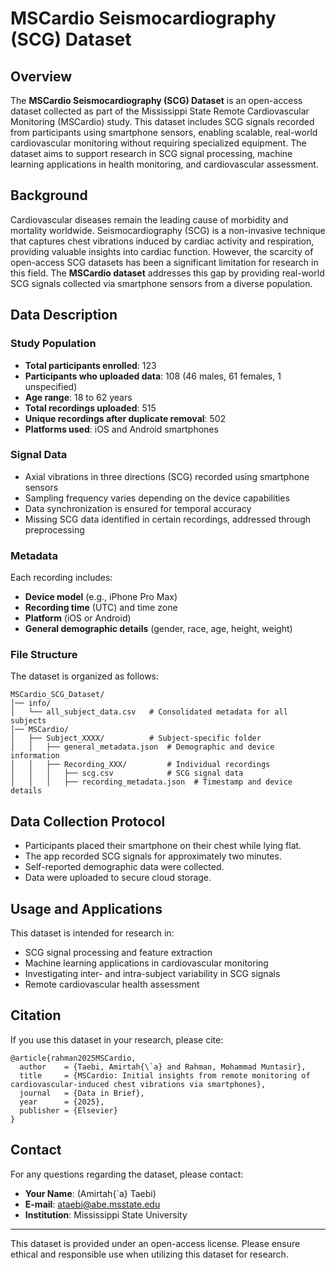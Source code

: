 # MSCardio Seismocardiography (SCG) Dataset

## Overview

The **MSCardio Seismocardiography (SCG) Dataset** is an open-access dataset collected as part of the Mississippi State Remote Cardiovascular Monitoring (MSCardio) study. This dataset includes SCG signals recorded from participants using smartphone sensors, enabling scalable, real-world cardiovascular monitoring without requiring specialized equipment. The dataset aims to support research in SCG signal processing, machine learning applications in health monitoring, and cardiovascular assessment.

## Background

Cardiovascular diseases remain the leading cause of morbidity and mortality worldwide. Seismocardiography (SCG) is a non-invasive technique that captures chest vibrations induced by cardiac activity and respiration, providing valuable insights into cardiac function. However, the scarcity of open-access SCG datasets has been a significant limitation for research in this field. The **MSCardio dataset** addresses this gap by providing real-world SCG signals collected via smartphone sensors from a diverse population.

## Data Description

### Study Population

- **Total participants enrolled**: 123
- **Participants who uploaded data**: 108 (46 males, 61 females, 1 unspecified)
- **Age range**: 18 to 62 years
- **Total recordings uploaded**: 515
- **Unique recordings after duplicate removal**: 502
- **Platforms used**: iOS and Android smartphones

### Signal Data

- Axial vibrations in three directions (SCG) recorded using smartphone sensors
- Sampling frequency varies depending on the device capabilities
- Data synchronization is ensured for temporal accuracy
- Missing SCG data identified in certain recordings, addressed through preprocessing

### Metadata

Each recording includes:

- **Device model** (e.g., iPhone Pro Max)
- **Recording time** (UTC) and time zone
- **Platform** (iOS or Android)
- **General demographic details** (gender, race, age, height, weight)

### File Structure

The dataset is organized as follows:

```
MSCardio_SCG_Dataset/
│── info/
│   └── all_subject_data.csv   # Consolidated metadata for all subjects
│── MSCardio/
│   ├── Subject_XXXX/          # Subject-specific folder
│   │   ├── general_metadata.json  # Demographic and device information
│   │   ├── Recording_XXX/         # Individual recordings
│   │   │   ├── scg.csv            # SCG signal data
│   │   │   ├── recording_metadata.json  # Timestamp and device details
```

## Data Collection Protocol

- Participants placed their smartphone on their chest while lying flat.
- The app recorded SCG signals for approximately two minutes.
- Self-reported demographic data were collected.
- Data were uploaded to secure cloud storage.

## Usage and Applications

This dataset is intended for research in:

- SCG signal processing and feature extraction
- Machine learning applications in cardiovascular monitoring
- Investigating inter- and intra-subject variability in SCG signals
- Remote cardiovascular health assessment

## Citation

If you use this dataset in your research, please cite:

```
@article{rahman2025MSCardio,
  author    = {Taebi, Amirtah{\`a} and Rahman, Mohammad Muntasir},
  title     = {MSCardio: Initial insights from remote monitoring of cardiovascular-induced chest vibrations via smartphones},
  journal   = {Data in Brief},
  year      = {2025},
  publisher = {Elsevier}
}
```

## Contact

For any questions regarding the dataset, please contact:

- **Your Name**: (Amirtah{\`a} Taebi)
- **E-mail**: ataebi@abe.msstate.edu
- **Institution**: Mississippi State University

---

This dataset is provided under an open-access license. Please ensure ethical and responsible use when utilizing this dataset for research.


